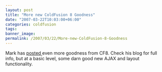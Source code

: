 ```yaml
---
layout: post
title: "More new ColdFusion 8 Goodness"
date: "2007-03-22T10:03:00+06:00"
categories: coldfusion 
tags: 
banner_image: 
permalink: /2007/03/22/More-new-ColdFusion-8-Goodness
---
```


Mark has <a href="http://www.mkville.com/blog/index.cfm/2007/3/22/New-Scorpio-announcements">posted </a> even more goodness from CF8. Check his blog for full info, but at a basic level, some darn good new AJAX and layout functionality.